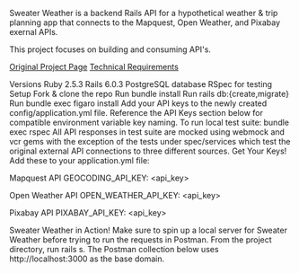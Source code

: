 Sweater Weather is a backend Rails API for a hypothetical weather & trip planning app that connects to the Mapquest, Open Weather, and Pixabay exernal APIs.

This project focuses on building and consuming API's.

[Original Project Page](https://backend.turing.io/module3/projects/sweater_weather/)
[Technical Requirements](https://backend.turing.io/module3/projects/sweater_weather/requirements)

Versions
Ruby 2.5.3
Rails 6.0.3
PostgreSQL database
RSpec for testing
Setup
Fork & clone the repo
Run bundle install
Run rails db:{create,migrate}
Run bundle exec figaro install
Add your API keys to the newly created config/application.yml file. Reference the API Keys section below for compatible environment variable key naming.
To run local test suite: bundle exec rspec
All API responses in test suite are mocked using webmock and vcr gems with the exception of the tests under spec/services which test the original external API connections to three different sources.
Get Your Keys!
Add these to your application.yml file:

Mapquest API
GEOCODING_API_KEY: <api_key>

Open Weather API
OPEN_WEATHER_API_KEY: <api_key>

Pixabay API
PIXABAY_API_KEY: <api_key>

Sweater Weather in Action!
Make sure to spin up a local server for Sweater Weather before trying to run the requests in Postman.
From the project directory, run rails s.
The Postman collection below uses http://localhost:3000 as the base domain.
